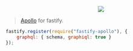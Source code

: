 <p align="center">
    <img src="https://travis-ci.org/coopnd/fastify-apollo.svg?branch=master">
</p>

> [Apollo](https://github.com/apollographql/apollo-server) for fastify.

```js
fastify.register(require("fastify-apollo"), {
    graphql: { schema, graphiql: true }
});
```